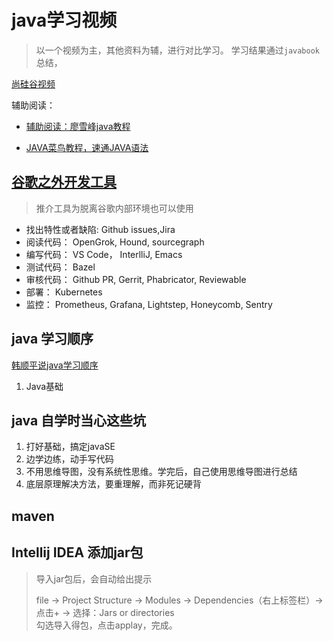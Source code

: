 # java学习视频

> 以一个视频为主，其他资料为辅，进行对比学习。
> 学习结果通过`javabook`总结，

[尚硅谷视频](https://www.bilibili.com/video/BV1Kb411W75N?p=42)


辅助阅读：

* [辅助阅读：廖雪峰java教程](https://www.liaoxuefeng.com/wiki/1252599548343744/1265112034799552)

* [JAVA菜鸟教程，速通JAVA语法](https://www.runoob.com/java/java-arraylist.html)

## [谷歌之外开发工具](https://github.com/jhuangtw/xg2xg)

> 推介工具为脱离谷歌内部环境也可以使用

* 找出特性或者缺陷: Github issues,Jira
* 阅读代码： OpenGrok, Hound, sourcegraph
* 编写代码： VS Code， InterlliJ, Emacs
* 测试代码： Bazel
* 审核代码： Github PR, Gerrit, Phabricator, Reviewable
* 部署： Kubernetes
* 监控： Prometheus, Grafana, Lightstep, Honeycomb, Sentry

## java 学习顺序

[韩顺平说java学习顺序](https://www.bilibili.com/video/BV14K4y177Qk)

1. Java基础

## java 自学时当心这些坑

1. 打好基础，搞定javaSE
2. 边学边练，动手写代码
3. 不用思维导图，没有系统性思维。学完后，自己使用思维导图进行总结
4. 底层原理解决方法，要重理解，而非死记硬背

## maven

## Intellij IDEA 添加jar包

> 导入jar包后，会自动给出提示
> 
> file -> Project Structure -> Modules -> Dependencies（右上标签栏）-> 点击+ -> 选择：Jars or directories  
> 勾选导入得包，点击applay，完成。
